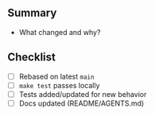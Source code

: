 ## Summary
- What changed and why?

## Checklist
- [ ] Rebased on latest `main`
- [ ] `make test` passes locally
- [ ] Tests added/updated for new behavior
- [ ] Docs updated (README/AGENTS.md)
